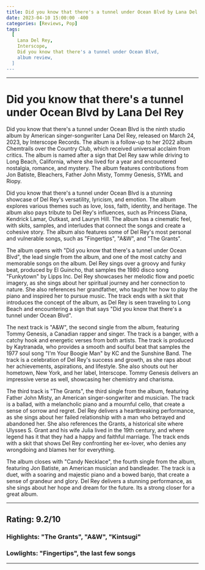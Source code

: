 ```yaml
---
title: Did you know that there's a tunnel under Ocean Blvd by Lana Del Rey
date: 2023-04-10 15:00:00 -400
categories: [Reviews, Pop]
tags:
  [
    Lana Del Rey,
    Interscope,
    Did you know that there's a tunnel under Ocean Blvd,
    album review,
  ]
---
```


---

# Did you know that there's a tunnel under Ocean Blvd by Lana Del Rey

Did you know that there's a tunnel under Ocean Blvd is the ninth studio album by American singer-songwriter Lana Del Rey, released on March 24, 2023, by Interscope Records. The album is a follow-up to her 2022 album Chemtrails over the Country Club, which received universal acclaim from critics. The album is named after a sign that Del Rey saw while driving to Long Beach, California, where she lived for a year and encountered nostalgia, romance, and mystery. The album features contributions from Jon Batiste, Bleachers, Father John Misty, Tommy Genesis, SYML and Riopy.

Did you know that there's a tunnel under Ocean Blvd is a stunning showcase of Del Rey's versatility, lyricism, and emotion. The album explores various themes such as love, loss, faith, identity, and heritage. The album also pays tribute to Del Rey's influences, such as Princess Diana, Kendrick Lamar, Outkast, and Lauryn Hill. The album has a cinematic feel, with skits, samples, and interludes that connect the songs and create a cohesive story. The album also features some of Del Rey's most personal and vulnerable songs, such as "Fingertips", "A&W", and "The Grants".

The album opens with "Did you know that there's a tunnel under Ocean Blvd", the lead single from the album, and one of the most catchy and memorable songs on the album. Del Rey sings over a groovy and funky beat, produced by El Guincho, that samples the 1980 disco song "Funkytown" by Lipps Inc. Del Rey showcases her melodic flow and poetic imagery, as she sings about her spiritual journey and her connection to nature. She also references her grandfather, who taught her how to play the piano and inspired her to pursue music. The track ends with a skit that introduces the concept of the album, as Del Rey is seen traveling to Long Beach and encountering a sign that says "Did you know that there's a tunnel under Ocean Blvd".

The next track is "A&W", the second single from the album, featuring Tommy Genesis, a Canadian rapper and singer. The track is a banger, with a catchy hook and energetic verses from both artists. The track is produced by Kaytranada, who provides a smooth and soulful beat that samples the 1977 soul song "I'm Your Boogie Man" by KC and the Sunshine Band. The track is a celebration of Del Rey's success and growth, as she raps about her achievements, aspirations, and lifestyle. She also shouts out her hometown, New York, and her label, Interscope. Tommy Genesis delivers an impressive verse as well, showcasing her chemistry and charisma.

The third track is "The Grants", the third single from the album, featuring Father John Misty, an American singer-songwriter and musician. The track is a ballad, with a melancholic piano and a mournful cello, that create a sense of sorrow and regret. Del Rey delivers a heartbreaking performance, as she sings about her failed relationship with a man who betrayed and abandoned her. She also references the Grants, a historical site where Ulysses S. Grant and his wife Julia lived in the 19th century, and where legend has it that they had a happy and faithful marriage. The track ends with a skit that shows Del Rey confronting her ex-lover, who denies any wrongdoing and blames her for everything.

The album closes with "Candy Necklace", the fourth single from the album, featuring Jon Batiste, an American musician and bandleader. The track is a duet, with a soaring and majestic piano and a bowed banjo, that create a sense of grandeur and glory. Del Rey delivers a stunning performance, as she sings about her hope and dream for the future. Its a strong closer for a great album.

---

## Rating: 9.2/10

### Highlights: "The Grants", "A&W", "Kintsugi"

### Lowlights: "Fingertips", the last few songs

---
